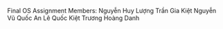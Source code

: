 Final OS Assignment
Members: 
Nguyễn Huy Lượng
Trần Gia Kiệt
Nguyễn Vũ Quốc An
Lê Quốc Kiệt
Trương Hoàng Danh
